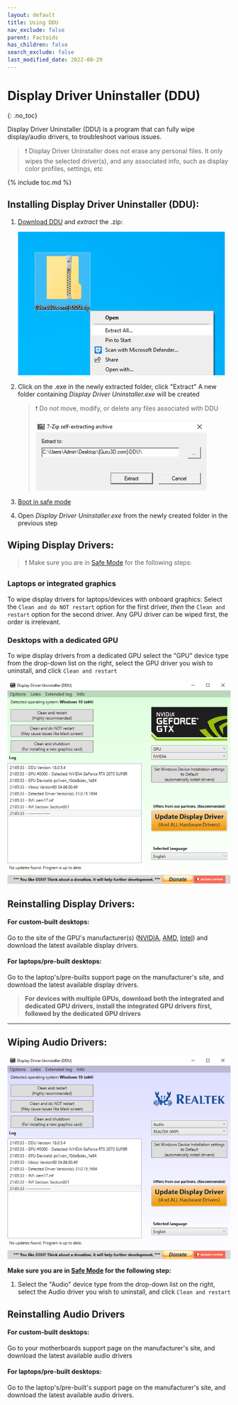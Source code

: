 ```yaml
---
layout: default
title: Using DDU
nav_exclude: false
parent: Factoids
has_children: false
search_exclude: false
last_modified_date: 2022-08-29
---
```

# Display Driver Uninstaller (DDU)
{: .no_toc}

Display Driver Uninstaller (DDU) is a program that can fully wipe display/audio drivers, to troubleshoot various issues.

> ❗ Display Driver Uninstaller does not erase any personal files. It only wipes the selected driver(s), and any associated info, such as display color profiles, settings, etc

{% include toc.md %}

## Installing Display Driver Uninstaller (DDU):

1. [Download DDU](https://www.guru3d.com/files-get/display-driver-uninstaller-download,19.html) and _extract_ the .zip:

	![dduzip.png](/assets/factoids/dduzip.png)

2. Click on the .exe in the newly extracted folder, click "Extract"
A new folder containing _Display Driver Uninstaller.exe_ will be created

	> ❗ Do _not_ move, modify, or delete any files associated with DDU
	> 
	> ![dduextract.png](/assets/factoids/dduextract.png)

3. [Boot in safe mode](https://support.microsoft.com/en-us/help/12376/windows-10-start-your-pc-in-safe-mode) 

4. Open _Display Driver Uninstaller.exe_ from the newly created folder in the previous step

## Wiping Display Drivers:

> ❗ Make sure you are in [Safe Mode](https://support.microsoft.com/en-us/help/12376/windows-10-start-your-pc-in-safe-mode) for the following steps:

### Laptops or integrated graphics
To wipe display drivers for laptops/devices with onboard graphics: Select the `Clean and do NOT restart` option for the first driver, _then_ the `Clean and restart` option for the second driver. Any GPU driver can be wiped first, the order is irrelevant.

### Desktops with a dedicated GPU
To wipe display drivers from a dedicated GPU select the "GPU" device type from the drop-down list on the right, select the GPU driver you wish to uninstall, and click `Clean and restart`

![ddunvidia.png](/assets/factoids/dduvideo.png)

## Reinstalling Display Drivers:
  
#### For custom-built desktops:
Go to the site of the GPU's manufacturer(s) ([NVIDIA](https://www.nvidia.com/Download/index.aspx), [AMD](https://www.amd.com/en/support), [Intel](https://www.intel.com/content/www/us/en/download-center/home.html)) and download the latest available display drivers.

#### For laptops/pre-built desktops:
Go to the laptop's/pre-builts support page on the manufacturer's site, and download the latest available display drivers.

> **For devices with multiple GPUs, download both the integrated and dedicated GPU drivers, install the integrated GPU drivers first, followed by the dedicated GPU drivers**
  
  
---
  

## Wiping Audio Drivers:
![dduaudio.png](/assets/factoids/dduaudio.png)
  
**Make sure you are in [Safe Mode](https://support.microsoft.com/en-us/help/12376/windows-10-start-your-pc-in-safe-mode) for the following step:**

1. Select the "Audio" device type from the drop-down list on the right, select the Audio driver you wish to uninstall, and click `Clean and restart`

## Reinstalling Audio Drivers
#### For custom-built desktops:
Go to your motherboards support page on the manufacturer's site, and download the latest available audio drivers

#### For laptops/pre-built desktops:
Go to the laptop's/pre-built's support page on the manufacturer's site, and download the latest available audio drivers.




